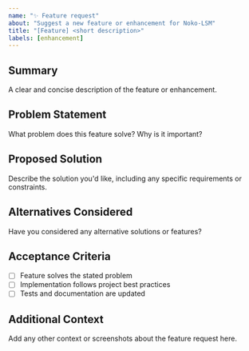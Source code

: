 ```yaml
---
name: "✨ Feature request"
about: "Suggest a new feature or enhancement for Noko-LSM"
title: "[Feature] <short description>"
labels: [enhancement]
---
```


## Summary
A clear and concise description of the feature or enhancement.

## Problem Statement
What problem does this feature solve? Why is it important?

## Proposed Solution
Describe the solution you'd like, including any specific requirements or constraints.

## Alternatives Considered
Have you considered any alternative solutions or features?

## Acceptance Criteria
- [ ] Feature solves the stated problem
- [ ] Implementation follows project best practices
- [ ] Tests and documentation are updated

## Additional Context
Add any other context or screenshots about the feature request here. 